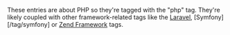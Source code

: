 ---
---
These entries are about PHP so they're tagged with the "php" tag.  They're likely coupled with other framework-related tags like the [Laravel](/tag/laravel), [Symfony][/tag/symfony] or [Zend Framework](/tag/zend-framework) tags.
